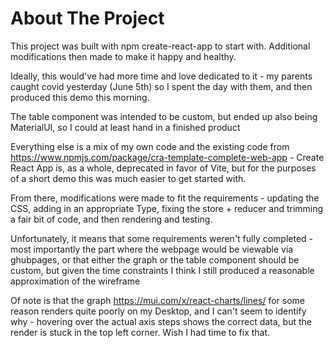 # About The Project

This project was built with npm create-react-app to start with. Additional modifications then made to make it happy and healthy.

Ideally, this would've had more time and love dedicated to it - my parents caught covid yesterday (June 5th) so I spent the day with them, and then produced this demo this morning.

The table component was intended to be custom, but ended up also being MaterialUI, so I could at least hand in a finished product

Everything else is a mix of my own code and the existing code from <https://www.npmjs.com/package/cra-template-complete-web-app> - Create React App is, as a whole, deprecated in favor of Vite, but for the purposes of a short demo this was much easier to get started with.

From there, modifications were made to fit the requirements - updating the CSS, adding in an appropriate Type, fixing the store + reducer and trimming a fair bit of code, and then rendering and testing.

Unfortunately, it means that some requirements weren't fully completed - most importantly the part where the webpage would be viewable via ghubpages, or that either the graph or the table component should be custom, but given the time constraints I think I still produced a reasonable approximation of the wireframe

Of note is that the graph <https://mui.com/x/react-charts/lines/> for some reason renders quite poorly on my Desktop, and I can't seem to identify why - hovering over the actual axis steps shows the correct data, but the render is stuck in the top left corner. Wish I had time to fix that.
